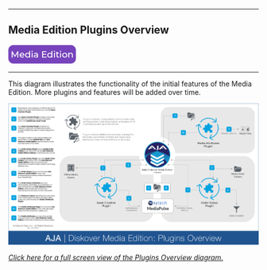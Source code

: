 ___
## Media Edition Plugins Overview
![Image: Media Edition Label](images/button_edition_media.png)
___

This diagram illustrates the functionality of the initial features of the Media Edition. More plugins and features will be added over time.

![Image: AJA Diskover Media Edition Plugins Overview](images/diagram_diskover_media_edition_plugins_workflow_overview_with_border.png)

_[Click here for a full screen view of the Plugins Overview diagram.](images/diagram_diskover_media_edition_plugins_workflow_overview_with_border.png)_
